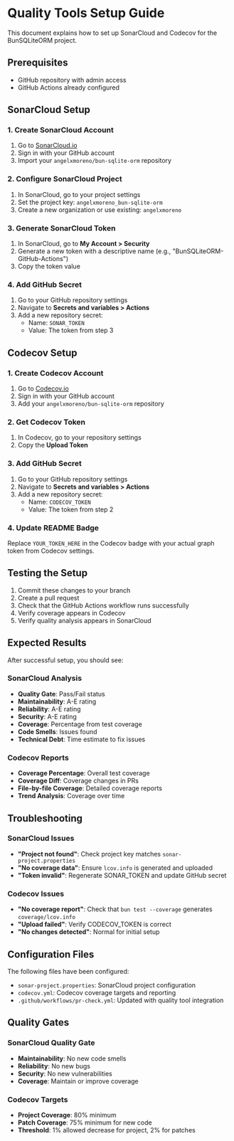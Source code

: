 # Quality Tools Setup Guide

This document explains how to set up SonarCloud and Codecov for the BunSQLiteORM project.

## Prerequisites

- GitHub repository with admin access
- GitHub Actions already configured

## SonarCloud Setup

### 1. Create SonarCloud Account
1. Go to [SonarCloud.io](https://sonarcloud.io)
2. Sign in with your GitHub account
3. Import your `angelxmoreno/bun-sqlite-orm` repository

### 2. Configure SonarCloud Project
1. In SonarCloud, go to your project settings
2. Set the project key: `angelxmoreno_bun-sqlite-orm`
3. Create a new organization or use existing: `angelxmoreno`

### 3. Generate SonarCloud Token
1. In SonarCloud, go to **My Account > Security**
2. Generate a new token with a descriptive name (e.g., "BunSQLiteORM-GitHub-Actions")
3. Copy the token value

### 4. Add GitHub Secret
1. Go to your GitHub repository settings
2. Navigate to **Secrets and variables > Actions**
3. Add a new repository secret:
   - Name: `SONAR_TOKEN`
   - Value: The token from step 3

## Codecov Setup

### 1. Create Codecov Account
1. Go to [Codecov.io](https://codecov.io)
2. Sign in with your GitHub account
3. Add your `angelxmoreno/bun-sqlite-orm` repository

### 2. Get Codecov Token
1. In Codecov, go to your repository settings
2. Copy the **Upload Token**

### 3. Add GitHub Secret
1. Go to your GitHub repository settings
2. Navigate to **Secrets and variables > Actions**
3. Add a new repository secret:
   - Name: `CODECOV_TOKEN`
   - Value: The token from step 2

### 4. Update README Badge
Replace `YOUR_TOKEN_HERE` in the Codecov badge with your actual graph token from Codecov settings.

## Testing the Setup

1. Commit these changes to your branch
2. Create a pull request
3. Check that the GitHub Actions workflow runs successfully
4. Verify coverage appears in Codecov
5. Verify quality analysis appears in SonarCloud

## Expected Results

After successful setup, you should see:

### SonarCloud Analysis
- **Quality Gate**: Pass/Fail status
- **Maintainability**: A-E rating
- **Reliability**: A-E rating  
- **Security**: A-E rating
- **Coverage**: Percentage from test coverage
- **Code Smells**: Issues found
- **Technical Debt**: Time estimate to fix issues

### Codecov Reports
- **Coverage Percentage**: Overall test coverage
- **Coverage Diff**: Coverage changes in PRs
- **File-by-file Coverage**: Detailed coverage reports
- **Trend Analysis**: Coverage over time

## Troubleshooting

### SonarCloud Issues
- **"Project not found"**: Check project key matches `sonar-project.properties`
- **"No coverage data"**: Ensure `lcov.info` is generated and uploaded
- **"Token invalid"**: Regenerate SONAR_TOKEN and update GitHub secret

### Codecov Issues
- **"No coverage report"**: Check that `bun test --coverage` generates `coverage/lcov.info`
- **"Upload failed"**: Verify CODECOV_TOKEN is correct
- **"No changes detected"**: Normal for initial setup

## Configuration Files

The following files have been configured:

- `sonar-project.properties`: SonarCloud project configuration
- `codecov.yml`: Codecov coverage targets and reporting
- `.github/workflows/pr-check.yml`: Updated with quality tool integration

## Quality Gates

### SonarCloud Quality Gate
- **Maintainability**: No new code smells
- **Reliability**: No new bugs
- **Security**: No new vulnerabilities
- **Coverage**: Maintain or improve coverage

### Codecov Targets
- **Project Coverage**: 80% minimum
- **Patch Coverage**: 75% minimum for new code
- **Threshold**: 1% allowed decrease for project, 2% for patches
